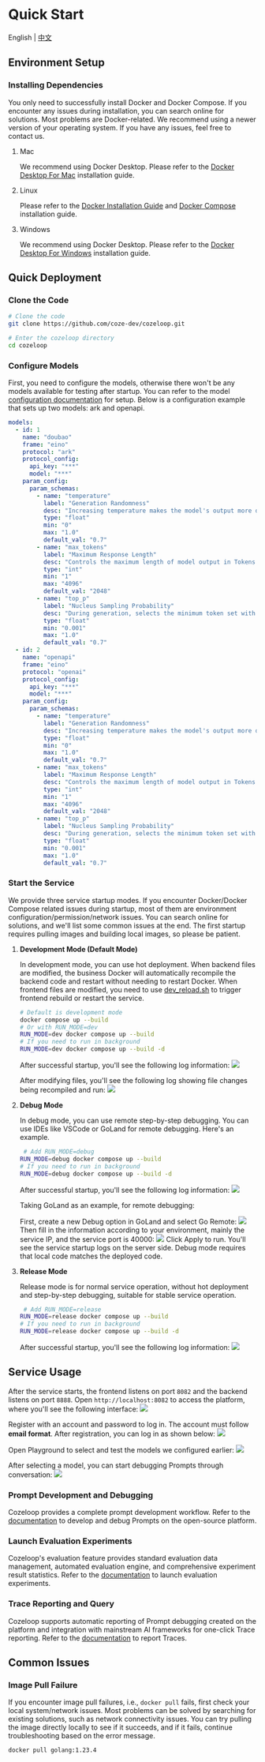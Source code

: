 # Quick Start

English | [中文](quick_start.cn.md)

## Environment Setup

### Installing Dependencies

You only need to successfully install Docker and Docker Compose. If you encounter any issues during installation, you can search online for solutions. Most problems are Docker-related. We recommend using a newer version of your operating system. If you have any issues, feel free to contact us.

1. Mac

    We recommend using Docker Desktop. Please refer to the [Docker Desktop For Mac](https://docs.docker.com/desktop/setup/install/mac-install/) installation guide.

2. Linux
    
    Please refer to the [Docker Installation Guide](https://docs.docker.com/engine/install/) and [Docker Compose](https://docs.docker.com/compose/install/) installation guide.

3. Windows
    
    We recommend using Docker Desktop. Please refer to the [Docker Desktop For Windows](https://docs.docker.com/desktop/setup/install/windows-install/) installation guide.

## Quick Deployment

### Clone the Code
```bash
# Clone the code
git clone https://github.com/coze-dev/cozeloop.git

# Enter the cozeloop directory
cd cozeloop
```

### Configure Models

First, you need to configure the models, otherwise there won't be any models available for testing after startup. You can refer to the model [configuration documentation](llm_configuration.md) for setup. Below is a configuration example that sets up two models: ark and openapi.
```yaml
models:
  - id: 1
    name: "doubao"
    frame: "eino"
    protocol: "ark"
    protocol_config:
      api_key: "***" 
      model: "***"
    param_config:
      param_schemas:
        - name: "temperature"
          label: "Generation Randomness"
          desc: "Increasing temperature makes the model's output more diverse and creative, while decreasing it makes the output more focused on following instructions but less diverse. It's recommended not to adjust this parameter simultaneously with 'Top p'."
          type: "float"
          min: "0"
          max: "1.0"
          default_val: "0.7"
        - name: "max_tokens"
          label: "Maximum Response Length"
          desc: "Controls the maximum length of model output in Tokens. Typically, 100 Tokens is approximately equal to 150 Chinese characters."
          type: "int"
          min: "1"
          max: "4096"
          default_val: "2048"
        - name: "top_p"
          label: "Nucleus Sampling Probability"
          desc: "During generation, selects the minimum token set with cumulative probability reaching top_p, excluding tokens outside the set, balancing diversity and reasonability."
          type: "float"
          min: "0.001"
          max: "1.0"
          default_val: "0.7"
  - id: 2
    name: "openapi"
    frame: "eino"
    protocol: "openai"
    protocol_config:
      api_key: "***" 
      model: "***"
    param_config:
      param_schemas:
        - name: "temperature"
          label: "Generation Randomness"
          desc: "Increasing temperature makes the model's output more diverse and creative, while decreasing it makes the output more focused on following instructions but less diverse. It's recommended not to adjust this parameter simultaneously with 'Top p'."
          type: "float"
          min: "0"
          max: "1.0"
          default_val: "0.7"
        - name: "max_tokens"
          label: "Maximum Response Length"
          desc: "Controls the maximum length of model output in Tokens. Typically, 100 Tokens is approximately equal to 150 Chinese characters."
          type: "int"
          min: "1"
          max: "4096"
          default_val: "2048"
        - name: "top_p"
          label: "Nucleus Sampling Probability"
          desc: "During generation, selects the minimum token set with cumulative probability reaching top_p, excluding tokens outside the set, balancing diversity and reasonability."
          type: "float"
          min: "0.001"
          max: "1.0"
          default_val: "0.7"
```

### Start the Service

We provide three service startup modes. If you encounter Docker/Docker Compose related issues during startup, most of them are environment configuration/permission/network issues. You can search online for solutions, and we'll list some common issues at the end. The first startup requires pulling images and building local images, so please be patient.

1. **Development Mode (Default Mode)**

    In development mode, you can use hot deployment. When backend files are modified, the business Docker will automatically recompile the backend code and restart without needing to restart Docker. When frontend files are modified, you need to use [dev_reload.sh](../dev_reload.sh) to trigger frontend rebuild or restart the service.

   ```bash
   # Default is development mode
   docker compose up --build
   # Or with RUN_MODE=dev
   RUN_MODE=dev docker compose up --build
   # If you need to run in background
   RUN_MODE=dev docker compose up --build -d
   ```
   
   After successful startup, you'll see the following log information:
   ![](../.github/static/img/dev_mode.png)
   
   After modifying files, you'll see the following log showing file changes being recompiled and run:
   ![](../.github/static/img/dev_work.png)

2. **Debug Mode**

    In debug mode, you can use remote step-by-step debugging. You can use IDEs like VSCode or GoLand for remote debugging. Here's an example.

   ```bash
    # Add RUN_MODE=debug
   RUN_MODE=debug docker compose up --build
   # If you need to run in background
   RUN_MODE=debug docker compose up --build -d
   ```
   
   After successful startup, you'll see the following log information:
   ![](../.github/static/img/debug_mode.png)

    Taking GoLand as an example, for remote debugging:

    First, create a new Debug option in GoLand and select Go Remote:
    ![](../.github/static/img/goland_debug_step_one.png)
    Then fill in the information according to your environment, mainly the service IP, and the service port is 40000:
    ![](../.github/static/img/goland_debug_step_two.png)
    Click Apply to run. You'll see the service startup logs on the server side. Debug mode requires that local code matches the deployed code.

3. **Release Mode**

    Release mode is for normal service operation, without hot deployment and step-by-step debugging, suitable for stable service operation.

   ```bash
    # Add RUN_MODE=release
   RUN_MODE=release docker compose up --build
   # If you need to run in background
   RUN_MODE=release docker compose up --build -d
   ```

    After successful startup, you'll see the following log information:
    ![](../.github/static/img/release_mode.png)

## Service Usage

After the service starts, the frontend listens on port `8082` and the backend listens on port `8888`. Open `http://localhost:8082` to access the platform, where you'll see the following interface:
   ![](../.github/static/img/cozeloop_login.png)

Register with an account and password to log in. The account must follow **email format**. After registration, you can log in as shown below:
   ![](../.github/static/img/cozeloop_platform.png)

Open Playground to select and test the models we configured earlier:
   ![](../.github/static/img/cozeloop_llm.png)

After selecting a model, you can start debugging Prompts through conversation:
  ![](../.github/static/img/cozeloop_playground.png)

### Prompt Development and Debugging

Cozeloop provides a complete prompt development workflow. Refer to the [documentation](https://loop.coze.cn/open/docs/cozeloop/create-prompt) to develop and debug Prompts on the open-source platform.

### Launch Evaluation Experiments

Cozeloop's evaluation feature provides standard evaluation data management, automated evaluation engine, and comprehensive experiment result statistics. Refer to the [documentation](https://loop.coze.cn/open/docs/cozeloop/evaluation-quick-start) to launch evaluation experiments.

### Trace Reporting and Query

Cozeloop supports automatic reporting of Prompt debugging created on the platform and integration with mainstream AI frameworks for one-click Trace reporting. Refer to the [documentation](https://loop.coze.cn/open/docs/cozeloop/trace-integrate) to report Traces.

## Common Issues

### Image Pull Failure

If you encounter image pull failures, i.e., `docker pull` fails, first check your local system/network issues. Most problems can be solved by searching for existing solutions, such as network connectivity issues. You can try pulling the image directly locally to see if it succeeds, and if it fails, continue troubleshooting based on the error message.
```bash
docker pull golang:1.23.4
```
